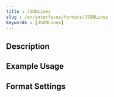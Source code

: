 ```yaml
---
title : JSONLines
slug : /en/interfaces/formats/JSONLines
keywords : [JSONLines]
---
```


## Description

## Example Usage

## Format Settings